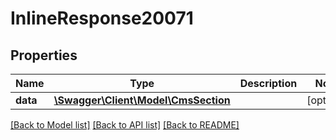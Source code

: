 # InlineResponse20071

## Properties
Name | Type | Description | Notes
------------ | ------------- | ------------- | -------------
**data** | [**\Swagger\Client\Model\CmsSection**](CmsSection.md) |  | [optional] 

[[Back to Model list]](../../README.md#documentation-for-models) [[Back to API list]](../../README.md#documentation-for-api-endpoints) [[Back to README]](../../README.md)

